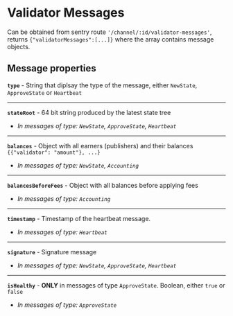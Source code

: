 # Validator Messages

Can be obtained from sentry route `'/channel/:id/validator-messages'`, returns `{"validatorMessages":[...]}` where the array contains message objects.

## Message properties

**`type`** - String that diplsay the type of the message, either `NewState`, `ApproveState` or `Heartbeat`

---

**`stateRoot`** - 64 bit string produced by the latest state tree

- *In messages of type: `NewState`, `ApproveState`, `Heartbeat`*

---

**`balances`** - Object with all earners (publishers) and their balances `{{"validator": "amount"}, ...}`

- *In messages of type: `NewState`, `Accounting`*

---

**`balancesBeforeFees`** - Object with all balances before applying fees

- *In messages of type: `Accounting`*

---

**`timestamp`** - Timestamp of the heartbeat message.
- *In messages of type: `Heartbeat`*

---

**`signature`** - Signature message

- *In messages of type: `NewState`, `ApproveState`, `Heartbeat`*

---

**`isHealthy`** - **ONLY** in messages of type `ApproveState`. Boolean, either `true` or `false`

- *In messages of type: `ApproveState`*
